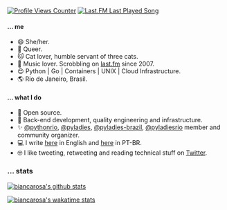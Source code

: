 [![Profile Views Counter](https://komarev.com/ghpvc/?username=biancarosa&color=blueviolet)](https://github.com/antonkomarev/github-profile-views-counter) [![Last.FM Last Played Song](https://img.shields.io/endpoint?color=blueviolet&url=https://lastfm-last-played.biancarosa.com.br/biahll/latest-song?format=shields.io)](https://github.com/biancarosa/lastfm-last-played)

#### ... me
- 😄 She/her.
- 🌈 Queer.
- 🐱 Cat lover, humble servant of three cats.
- 🎵 Music lover. Scrobbling on [last.fm](http://last.fm/user/biahll) since 2007.
- 😍 Python | Go | Containers | UNIX | Cloud Infrastructure.
- 🌎 Rio de Janeiro, Brasil.

#### ... what I do
- 💓 Open source.
- 💚 Back-end development, quality engineering and infrastructure.
- ✨ [@pythonrio](https://github.com/pythonrio), [@pyladies](https://github.com/pyladies), [@pyladies-brazil](https://github.com/pyladies-brazil), [@pyladiesrio](https://github.com/pyladiesrio) member and community organizer.
- 💻 I write [here](https://biancarosa.com.br) in English and [here](https://biancarosa.com.br/pt/) in PT-BR.
- 🤓 I like tweeting, retweeting and reading technical stuff on [Twitter](https://twitter.com/__biancarosa).

### ... stats

[![biancarosa's github stats](https://github-readme-stats.vercel.app/api?username=biancarosa&theme=dracula&count_private=true)](https://github.com/anuraghazra/github-readme-stats) 

[![biancarosa's wakatime stats](https://github-readme-stats.vercel.app/api/wakatime?username=@biancarosa&theme=dracula)](https://github.com/anuraghazra/github-readme-stats) 
